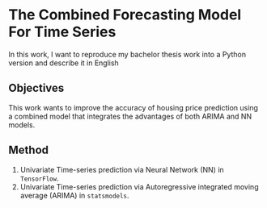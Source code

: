 # The Combined Forecasting Model For Time Series 

In this work, I want to reproduce my bachelor thesis work into a Python version and describe it in English

## Objectives
This work wants to improve the accuracy of housing price prediction using a combined model that integrates the advantages of both ARIMA and NN models.

## Method
1. Univariate Time-series prediction via Neural Network (NN) in ```TensorFlow```.
2. Univariate Time-series prediction via Autoregressive integrated moving average (ARIMA) in ```statsmodels```.


